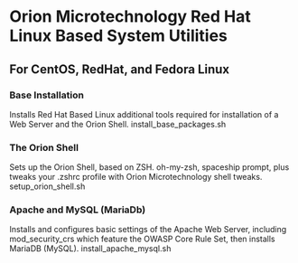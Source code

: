 # Orion Microtechnology Red Hat Linux Based System Utilities
## For CentOS, RedHat, and Fedora Linux

### Base Installation
Installs Red Hat Based Linux additional tools required for installation of a Web Server and the Orion Shell.
    install_base_packages.sh
### The Orion Shell
Sets up the Orion Shell, based on ZSH. oh-my-zsh, spaceship prompt, plus tweaks your .zshrc profile with Orion Microtechnology shell tweaks.
    setup_orion_shell.sh
### Apache and MySQL (MariaDb)
Installs and configures basic settings of the Apache Web Server, including mod_security_crs which feature the OWASP Core Rule Set, then installs MariaDB (MySQL). 
    install_apache_mysql.sh
